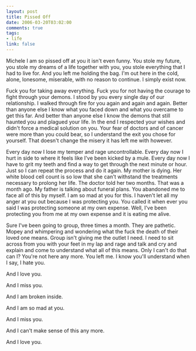 ```yaml
--- 
layout: post
title: Pissed Off
date: 2006-03-20T03:02:00
comments: true
tags:
- life
link: false
---
```

Michele I am so pissed off at you it isn't even funny. You stole my future, you stole my dreams of a life together with you, you stole everything that I had to live for. And you left me holding the bag. I'm out here in the cold, alone, lonesome, miserable, with no reason to continue. I simply exist now.

Fuck you for taking away everything. Fuck you for not having the courage to fight through your demons. I stood by you every single day of our relationship. I walked through fire for you again and again and again. Better than anyone else I know what you faced down and what you overcame to get this far. And better than anyone else I know the demons that still haunted you and plagued your life. In the end I respected your wishes and didn't force a medical solution on you. Your fear of doctors and of cancer were more than you could bear, so I understand the exit you chose for yourself. That doesn't change the misery it has left me with however.

Every day now I lose my temper and rage uncontrollable. Every day now I hurt in side to where it feels like I've been kicked by a mule. Every day now I have to grit my teeth and find a way to get through the next minute or hour. Just so I can repeat the process and do it again. My mother is dying. Her white blood cell count is so low that she can't withstand the treatments necessary to prolong her life. The doctor told her two months. That was a month ago. My father is talking about funeral plans. You abandoned me to face all of this by myself. I am so mad at you for this. I haven't let all my anger at  you out because I was protecting you. You called it when ever you said I was protecting someone at my own expense. Well, I've been protecting you from me at my own expense and it is eating me alive.

Sure I've been going to group, three times a month. They are pathetic. Mopey and whimpering and wondering what the fuck the death of their loved one means. Group isn't giving me the outlet I need. I need to sit across from you with your feet in my lap and rage and talk and cry and explain and come to understand what all of this means. Only I can't do that can I? You're not here any more. You left me. I know you'll understand when I say, I hate you.

And I love you.

And I miss you.

And I am broken inside.

And I am so mad at you.

And I miss you.

And I can't make sense of this any more.

And I love you.
